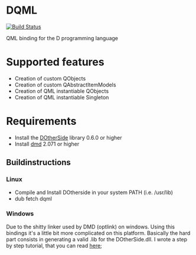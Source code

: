 # DQML
[![Build Status](https://travis-ci.org/filcuc/dqml.svg?branch=master)](https://travis-ci.org/filcuc/DQml)

QML binding for the D programming language

# Supported features
* Creation of custom QObjects
* Creation of custom QAbstractItemModels
* Creation of QML instantiable QObjects
* Creation of QML instantiable Singleton

# Requirements
* Install the [DOtherSide](https://github.com/filcuc/DOtherSide) library 0.6.0 or higher
* Install [dmd](http://dlang.org/download.html#dmd) 2.071 or higher

## Buildinstructions
### Linux
* Compile and Install DOtherside in your system PATH (i.e. /usr/lib)
* dub fetch dqml

### Windows
Due to the shitty linker used by DMD (optlink) on windows.
Using this bindings it's a little bit more complicated on this platform.
Basically the hard part consists in generating a valid .lib for the DOtherSide.dll.
I wrote a step by step tutorial, that you can read [here](https://github.com/filcuc/dqml/blob/master/WindowsUsage.md);

